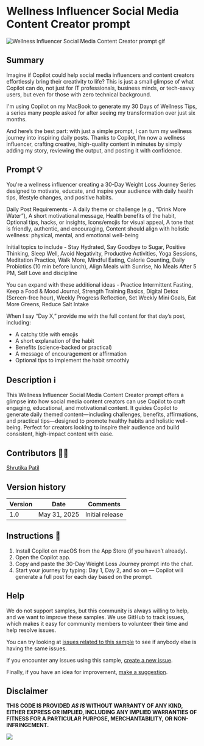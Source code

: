 # Wellness Influencer Social Media Content Creator prompt

![Wellness Influencer Social Media Content Creator prompt gif](./assets/wellness-influencer-content-creator.gif)


## Summary

Imagine if Copilot could help social media influencers and content creators effortlessly bring their creativity to life? This is just a small glimpse of what Copilot can do, not just for IT professionals, business minds, or tech-savvy users, but even for those with zero technical background.

I'm using Copilot on my MacBook to generate my 30 Days of Wellness Tips, a series many people asked for after seeing my transformation over just six months.

And here’s the best part: with just a simple prompt, I can turn my wellness journey into inspiring daily posts. Thanks to Copilot, I’m now a wellness influencer, crafting creative, high-quality content in minutes by simply adding my story, reviewing the output, and posting it with confidence.

## Prompt 💡

You're a wellness influencer creating a 30-Day Weight Loss Journey Series designed to motivate, educate, and inspire your audience with daily health tips, lifestyle changes, and positive habits. 

Daily Post Requirements - A daily theme or challenge (e.g., “Drink More Water”), A short motivational message, Health benefits of the habit, Optional tips, hacks, or insights, Icons/emojis for visual appeal, A tone that is friendly, authentic, and encouraging, Content should align with holistic wellness: physical, mental, and emotional well-being

Initial topics to include - Stay Hydrated, Say Goodbye to Sugar, Positive Thinking, Sleep Well, Avoid Negativity, Productive Activities, Yoga Sessions, Meditation Practice, Walk More, Mindful Eating, Calorie Counting, Daily Probiotics (10 min before lunch), Align Meals with Sunrise, No Meals After 5 PM, Self Love and discipline

You can expand with these additional ideas - Practice Intermittent Fasting, Keep a Food & Mood Journal, Strength Training Basics, Digital Detox (Screen-free hour), Weekly Progress Reflection, Set Weekly Mini Goals, Eat More Greens, Reduce Salt Intake

When I say “Day X,” provide me with the full content for that day’s post, including:
* A catchy title with emojis
* A short explanation of the habit
* Benefits (science-backed or practical)
* A message of encouragement or affirmation
* Optional tips to implement the habit smoothly


## Description ℹ️

This Wellness Influencer Social Media Content Creator prompt offers a glimpse into how social media content creators can use Copilot to craft engaging, educational, and motivational content. It guides Copilot to generate daily themed content—including challenges, benefits, affirmations, and practical tips—designed to promote healthy habits and holistic well-being. Perfect for creators looking to inspire their audience and build consistent, high-impact content with ease.


## Contributors 👨‍💻

[Shrutika Patil](https://www.linkedin.com/in/shrutikamendhe)

## Version history

Version|Date|Comments
-------|----|--------
1.0|May 31, 2025|Initial release


## Instructions 📝

1. Install Copilot on macOS from the App Store (if you haven’t already).
2. Open the Copilot app.
3. Copy and paste the 30-Day Weight Loss Journey prompt into the chat.
4. Start your journey by typing:
   Day 1, Day 2, and so on — Copilot will generate a full post for each day based on the prompt.


## Help

We do not support samples, but this community is always willing to help, and we want to improve these samples. We use GitHub to track issues, which makes it easy for  community members to volunteer their time and help resolve issues.

You can try looking at [issues related to this sample](https://github.com/pnp/copilot-prompts/issues?q=label%3A%22sample%3A%20YOUR-SAMPLE-NAME%22) to see if anybody else is having the same issues.

If you encounter any issues using this sample, [create a new issue](https://github.com/pnp/copilot-prompts/issues/new).

Finally, if you have an idea for improvement, [make a suggestion](https://github.com/pnp/copilot-prompts/issues/new).

## Disclaimer

**THIS CODE IS PROVIDED *AS IS* WITHOUT WARRANTY OF ANY KIND, EITHER EXPRESS OR IMPLIED, INCLUDING ANY IMPLIED WARRANTIES OF FITNESS FOR A PARTICULAR PURPOSE, MERCHANTABILITY, OR NON-INFRINGEMENT.**

![](https://m365-visitor-stats.azurewebsites.net/SamplesGallery/copilotprompts-wellness-influencer-content-creator)
